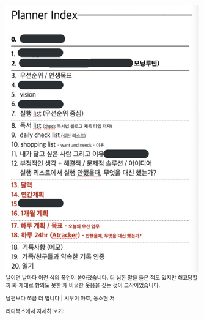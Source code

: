 ![](Assets/2A30BC18-B787-4324-8CE9-54021D66C536.jpg)
날이면 날마다 이런 식의 폭언이 쏟아졌습니다. 더 심한 말을 들은 적도 있지만 해고당할까 봐 제대로 항의도 못한 채 비굴한 웃음을 짓는 것이 고작이었습니다.

남편보다 쪼끔 더 법니다 | 시부이 마호, 동소현 저

리디북스에서 자세히 보기: